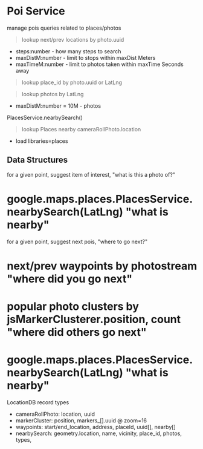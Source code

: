 # Poi Service

manage pois queries related to places/photos

> lookup next/prev locations by photo.uuid
* steps:number - how many steps to search
* maxDistM:number - limit to stops within maxDist Meters
* maxTimeM:number - limit to photos taken within maxTime Seconds away

> lookup place_id by photo.uuid or LatLng

> lookup photos by LatLng
* maxDistM:number = 10M - photos

PlacesService.nearbySearch()
> lookup Places nearby cameraRollPhoto.location
* load libraries=places

## Data Structures


for a given point, suggest item of interest, "what is this a photo of?"
# google.maps.places.PlacesService.nearbySearch(LatLng) "what is nearby"

for a given point, suggest next pois, "where to go next?"
# next/prev waypoints by photostream "where did you go next"
# popular photo clusters by jsMarkerClusterer.position, count  "where did others go next"
# google.maps.places.PlacesService.nearbySearch(LatLng) "what is nearby"

LocationDB record types
* cameraRollPhoto: location, uuid
* markerCluster: position, markers_[].uuid @ zoom=16
* waypoints: start/end_location, address, placeId, uuid[], nearby[]
* nearbySearch: geometry.location, name, vicinity, place_id, photos, types, 